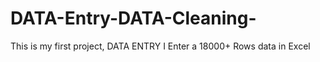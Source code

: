 # DATA-Entry-DATA-Cleaning-
This is my first project, DATA ENTRY 
I Enter a 18000+ Rows data in Excel 
